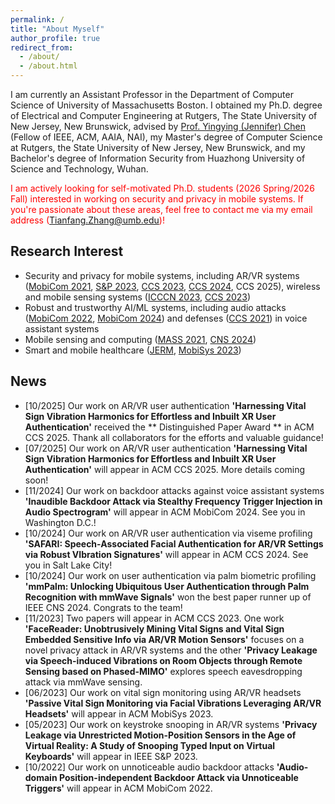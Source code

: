 ```yaml
---
permalink: /
title: "About Myself"
author_profile: true
redirect_from: 
  - /about/
  - /about.html
---
```

I am currently an Assistant Professor in the Department of Computer Science of University of Massachusetts Boston. I obtained my Ph.D. degree of Electrical and Computer Engineering at Rutgers, The State University of New Jersey, New Brunswick, advised by [Prof. Yingying (Jennifer) Chen](https://www.winlab.rutgers.edu/~yychen/) (Fellow of IEEE, ACM, AAIA, NAI), my Master's degree of Computer Science at Rutgers, the State University of New Jersey, New Brunswick, and my Bachelor's degree of Information Security from Huazhong University of Science and Technology, Wuhan. 

<font color='red'> I am actively looking for self-motivated Ph.D. students (2026 Spring/2026 Fall) interested in working on security and privacy in mobile systems. If you're passionate about these areas, feel free to contact me via my email address (Tianfang.Zhang@umb.edu)! </font>

Research Interest
----------
- Security and privacy for mobile systems, including AR/VR systems ([MobiCom 2021](https://www.winlab.rutgers.edu/~yychen/papers/FaceMic.pdf), [S&P 2023](https://eceweb1.rutgers.edu/~daisylab/papers/Privacy%20Leakage%20via%20Unrestricted%20Motion-Position%20Sensors%20in%20the%20Age%20of%20Virtual%20Reality.pdf), [CCS 2023](https://web.njit.edu/~cs638/paper/FaceReader%20Unobtrusively%20Mining%20Vital%20Signs%20and%20Vital%20Sign%20Embedded%20Sensitive%20Info%20via%20ARVR%20Motion%20Sensors.pdf), [CCS 2024](https://www.winlab.rutgers.edu/~yychen/daisylab/papers/SAFARI%20Speech-Associated%20Facial%20Authentication%20for%20ARVR%20Settings%20via%20Robust%20VIbration%20Signatures.pdf), CCS 2025), wireless and mobile sensing systems ([ICCCN 2023](https://www.winlab.rutgers.edu/~yychen/daisylab/papers/Stealthy%20Backdoor%20Attack%20on%20RF%20Signal%20Classification.pdf), [CCS 2023](https://web.njit.edu/~cs638/paper/Privacy%20Leakage%20via%20Speech-induced%20Vibrations%20on%20Room%20Objects.pdf))
- Robust and trustworthy AI/ML systems, including audio attacks ([MobiCom 2022](https://www.winlab.rutgers.edu/~yychen/papers/Audio-domain%20Position-independent%20Backdoor%20Attack%20via%20Subsecond%20Triggers.pdf), [MobiCom 2024](https://www.winlab.rutgers.edu/~yychen/daisylab/papers/Inaudible%20Backdoor%20Attack%20via%20Stealthy%20Frequency%20Trigger%20Injection%20in%20Audio%20Spectrogram.pdf)) and defenses ([CCS 2021](https://www.winlab.rutgers.edu/~yychen/papers/Robust%20Detection%20of%20Machine-induced%20Audio%20Attacks%20in%20Intelligent%20Audio%20Systems%20with%20Microphone%20Array.pdf)) in voice assistant systems
- Mobile sensing and computing ([MASS 2021](https://www.winlab.rutgers.edu/~yychen/papers/(MASS'21)%20Environment-independent%20In-baggage%20Object%20Identification%20Using%20WiFi%20Signals.pdf), [CNS 2024](https://ieeexplore.ieee.org/stamp/stamp.jsp?arnumber=10735583))
- Smart and mobile healthcare ([JERM](https://arxiv.org/pdf/2110.08401), [MobiSys 2023](https://web.njit.edu/~cs638/paper/Passive%20Vital%20Sign%20Monitoring%20via%20Facial%20Vibrations%20Leveraging%20ARVR%20Headsets.pdf))

News
----------
- [10/2025] Our work on AR/VR user authentication **'Harnessing Vital Sign Vibration Harmonics for Effortless and Inbuilt XR User Authentication'** received the ** Distinguished Paper Award ** in ACM CCS 2025. Thank all collaborators for the efforts and valuable guidance! 
- [07/2025] Our work on AR/VR user authentication **'Harnessing Vital Sign Vibration Harmonics for Effortless and Inbuilt XR User Authentication'** will appear in ACM CCS 2025. More details coming soon! 
- [11/2024] Our work on backdoor attacks against voice assistant systems **'Inaudible Backdoor Attack via Stealthy Frequency Trigger Injection in Audio Spectrogram'** will appear in ACM MobiCom 2024. See you in Washington D.C.!
- [10/2024] Our work on AR/VR user authentication via viseme profiling **'SAFARI: Speech-Associated Facial Authentication for AR/VR Settings via Robust VIbration Signatures'** will appear in ACM CCS 2024. See you in Salt Lake City!
- [10/2024] Our work on user authentication via palm biometric profiling **'mmPalm: Unlocking Ubiquitous User Authentication through Palm Recognition with mmWave Signals'** won the best paper runner up of IEEE CNS 2024. Congrats to the team!
- [11/2023] Two papers will appear in ACM CCS 2023. One work **'FaceReader: Unobtrusively Mining Vital Signs and Vital Sign Embedded Sensitive Info via AR/VR Motion Sensors'** focuses on a novel privacy attack in AR/VR systems and the other **'Privacy Leakage via Speech-induced Vibrations on Room Objects through Remote Sensing based on Phased-MIMO'** explores speech eavesdropping attack via mmWave sensing.
- [06/2023] Our work on vital sign monitoring using AR/VR headsets **'Passive Vital Sign Monitoring via Facial Vibrations Leveraging AR/VR Headsets'** will appear in ACM MobiSys 2023.
- [05/2023] Our work on keystroke snooping in AR/VR systems **'Privacy Leakage via Unrestricted Motion-Position Sensors in the Age of Virtual Reality: A Study of Snooping Typed Input on Virtual Keyboards'** will appear in IEEE S&P 2023.
- [10/2022] Our work on unnoticeable audio backdoor attacks **'Audio-domain Position-independent Backdoor Attack via Unnoticeable Triggers'** will appear in ACM MobiCom 2022. 
